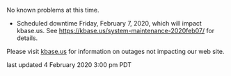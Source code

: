 No known problems at this time.

* Scheduled downtime Friday, February 7, 2020, which will impact kbase.us.  See <a href="https://kbase.us/maintenance-2020feb07/">https://kbase.us/system-maintenance-2020feb07/</a> for details.

Please visit <a href="https://kbase.us">kbase.us</a> for information on outages not impacting our web site.

last updated 4 February 2020 3:00 pm PDT
